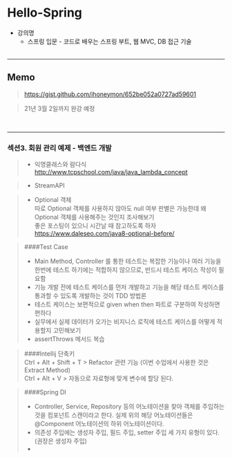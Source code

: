 # Hello-Spring

- 강의명 
    - 스프링 입문 - 코드로 배우는 스프링 부트, 웹 MVC, DB 접근 기술
<br><br>
<hr/>

## Memo

> <a>https://gist.github.com/ihoneymon/652be052a0727ad59601

> 21년 3월 2일까지 완강 예정

<br>
<hr/>

### 섹션3. 회원 관리 예제 - 백엔드 개발
> - 익명클래스와 람다식<br>
> <a>http://www.tcpschool.com/java/java_lambda_concept <br>

> - StreamAPI 

> - Optional 객체<br>
> 따로 Optional 객체를 사용하지 않아도 null 여부 판별은 가능한데 왜 Optional 객체를 사용해주는 것인지 조사해보기<br>
> 좋은 포스팅이 있으니 시간날 때 참고하도록 하자<br>
> <a>https://www.daleseo.com/java8-optional-before/

> ####Test Case <br>
> - Main Method, Controller 를 통한 테스트는 복잡한 기능이나 여러 기능을 한번에 테스트 하기에는
적합하지 않으므로, 반드시 테스트 케이스 작성이 필요함
> - 기능 개발 전에 테스트 케이스를 먼저 개발하고 기능을 해당 테스트 케이스를 통과할 수 있도록 개발하는 것이
TDD 방법론
> - 테스트 케이스는 보편적으로 given when then 파트로 구분하여 작성하면 편하다
> - 실무에서 실제 데이터가 오가는 비지니스 로직에 테스트 케이스를 어떻게 적용할지 고민해보기
> - assertThrows 메서드 복습

> ####Intellij 단축키 <br>
> Ctrl + Alt + Shift + T > Refactor 관련 기능 (이번 수업에서 사용한 것은 Extract Method) <br>
> Ctrl + Alt + V > 자동으로 자료형에 맞게 변수에 할당 된다.

> ####Spring DI
> - Controller, Service, Repository 등의 어노테이션을 찾아 객체를 주입하는 것을 컴포넌트 스캔이라고 한다. 실제 위의 해당 어노테이션들은 @Component 어노테이션의 하위 어노테이션이다. 
> - 의존성 주입에는 생성자 주입, 필드 주입, setter 주입 세 가지 유형이 있다. (권장은 생성자 주입)
> -   